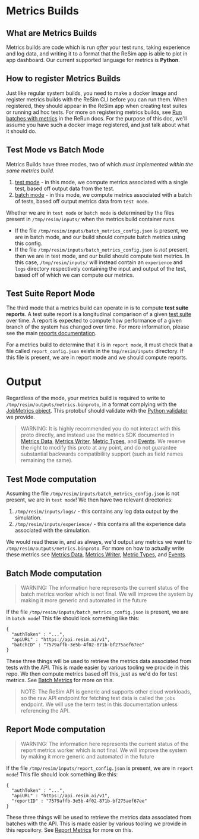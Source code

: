 # Metrics Builds

## What are Metrics Builds

Metrics builds are code which is run *after* your test runs, taking experience and log data, and writing it to a format that the ReSim app is able to plot in app dashboard. Our current supported language for metrics is **Python**.

## How to register Metrics Builds

Just like regular system builds, you need to make a docker image and register metrics builds with the ReSim CLI before you can run them. When registered, they should appear in the ReSim app when creating test suites or running ad hoc tests. For more on registering metrics builds, see [Run batches with metrics](https://docs.resim.ai/metrics-builds/) in the ReRun docs. For the purpose of this doc, we'll assume you have such a docker image registered, and just talk about what it should do.

## Test Mode vs Batch Mode

Metrics Builds have three modes, two of which *must implemented within the same metrics build*.

1. [test mode](#test-mode-computation) - in this mode, we compute metrics associated with a single test, based off output data from the test.
2. [batch mode](#batch-mode-computation) - in this mode, we compute metrics associated with a batch of tests, based off output metrics data from `test mode`. 

Whether we are in `test mode` or `batch mode` is determined by the files present in `/tmp/resim/inputs/` when the metrics build container runs.

- If the file `/tmp/resim/inputs/batch_metrics_config.json` is present, we are in batch mode, and our build should compute batch metrics using this config.
- If the file `/tmp/resim/inputs/batch_metrics_config.json` is *not* present, then we are in test mode, and our build should compute test metrics. In this case, `/tmp/resim/inputs/` will instead contain an `experience` and `logs` directory respectively containing the input and output of the test, based off of which we can compute our metrics.

## Test Suite Report Mode

The third mode that a metrics build can operate in is to compute **test suite reports**. A test suite report is a longitudinal comparison of a given [test suite](https://docs.resim.ai/test-suites) over time. A report is expected to compute how performance of a given branch of the system has changed over time. For more information, please see the main [reports documentation](https://docs.resim.ai/test-suite-reports).

For a metrics build to determine that it is in `report mode`, it must check that a file called `report_config.json` exists in the `tmp/resim/inputs` directory. If this file is present, we are in report mode and we should compute reports.

# Output

Regardless of the mode, your metrics build is required to write to `/tmp/resim/outputs/metrics.binproto`, in a format complying with the [JobMetrics object](https://github.com/resim-ai/open-core/blob/main/resim/metrics/proto/metrics.proto). This protobuf should validate with the [Python validator](https://github.com/resim-ai/open-core/blob/main/resim/metrics/proto/validate_metrics_proto.py) we provide.

> WARNING:
> It is highly recommended you do not interact with this proto directly, and instead use the metrics SDK documented in [Metrics Data](./metrics_data.md), [Metrics Writer](./metrics_writer.md), [Metric Types](./metric_types.md), and [Events](./events.md). We reserve the right to modify this proto at any point, and do not guarantee substantial backwards compatibiliity support (such as field names remaining the same).
 
## Test Mode computation

Assuming the file `/tmp/resim/inputs/batch_metrics_config.json` is not present, we are in `test mode`! We then have two relevant directories:

1. `/tmp/resim/inputs/logs/` - this contains any log data output by the simulation.
2. `/tmp/resim/inputs/experience/` - this contains all the experience data associated with the simulation.

We would read these in, and as always, we'd output any metrics we want to `/tmp/resim/outputs/metrics.binproto`. For more on how to actually write these metrics see [Metrics Data](./metrics_data.md), [Metrics Writer](./metrics_writer.md), [Metric Types](./metric_types.md), and [Events](./events.md).

## Batch Mode computation

> WARNING:
> The information here represents the current status of the batch metrics worker which is not final. We will improve the system by making it more generic and automated in the future

If the file `/tmp/resim/inputs/batch_metrics_config.json` is present, we are in `batch mode`! This file should look something like this:

```
{
  "authToken" : "...",
  "apiURL" : "https://api.resim.ai/v1",
  "batchID" : "7579affb-3e5b-4f02-871b-bf275aef67ee"
}
```

These three things will be used to retrieve the metrics data associated from tests with the API. This is made easier by various tooling we provide in this repo. We then compute metrics based off this, just as we'd do for test metrics. See [Batch Metrics](./batch_metrics.md) for more on this.

> NOTE:
> The ReSim API is generic and supports other cloud workloads, so the raw API endpoint for fetching test data is called the `jobs` endpoint. We will use the term test in this documentation unless referencing the API.


## Report Mode computation

> WARNING:
> The information here represents the current status of the report metrics worker which is not final. We will improve the system by making it more generic and automated in the future

If the file `/tmp/resim/inputs/report_config.json` is present, we are in `report mode`! This file should look something like this:

```
{
  "authToken" : "...",
  "apiURL" : "https://api.resim.ai/v1",
  "reportID" : "7579affb-3e5b-4f02-871b-bf275aef67ee"
}
```

These three things will be used to retrieve the metrics data associated from batches with the API. This is made easier by various tooling we provide in this repository. See [Report Metrics](./report_metrics.md) for more on this.
